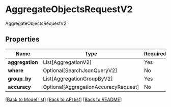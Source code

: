 # AggregateObjectsRequestV2

AggregateObjectsRequestV2

## Properties
| Name | Type | Required | Description |
| ------------ | ------------- | ------------- | ------------- |
**aggregation** | List[AggregationV2] | Yes |  |
**where** | Optional[SearchJsonQueryV2] | No |  |
**group_by** | List[AggregationGroupByV2] | Yes |  |
**accuracy** | Optional[AggregationAccuracyRequest] | No |  |


[[Back to Model list]](../../../README.md#models-v2-link) [[Back to API list]](../../README.md#documentation-for-api-endpoints) [[Back to README]](../../README.md)
